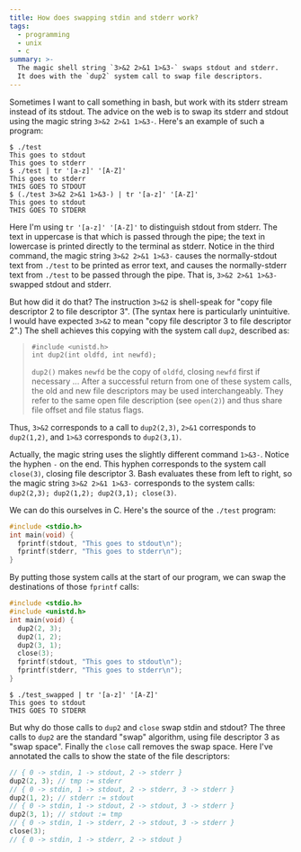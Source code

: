 ```yaml
---
title: How does swapping stdin and stderr work?
tags:
  - programming
  - unix
  - c
summary: >-
  The magic shell string `3>&2 2>&1 1>&3-` swaps stdout and stderr.
  It does with the `dup2` system call to swap file descriptors.
---
```


Sometimes I want to call something in bash,
but work with its stderr stream instead of its stdout.
The advice on the web is to swap its stderr and stdout
using the magic string `3>&2 2>&1 1>&3-`.
Here's an example of such a program:

```console
$ ./test
This goes to stdout
This goes to stderr
$ ./test | tr '[a-z]' '[A-Z]'
This goes to stderr
THIS GOES TO STDOUT
$ (./test 3>&2 2>&1 1>&3-) | tr '[a-z]' '[A-Z]'
This goes to stdout
THIS GOES TO STDERR
```

Here I'm using `tr '[a-z]' '[A-Z]'` to distinguish stdout from stderr.
The text in uppercase is that which is passed through the pipe;
the text in lowercase is printed directly to the terminal as stderr.
Notice in the third command,
the magic string `3>&2 2>&1 1>&3-`
causes the normally-stdout text from `./test` to be printed as error text,
and causes the normally-stderr text from `./test` to be passed through the pipe.
That is, `3>&2 2>&1 1>&3-` swapped stdout and stderr.

But how did it do that?
The instruction `3>&2` is shell-speak for
"copy file descriptor 2 to file descriptor 3".
(The syntax here is particularly unintuitive.
I would have expected `3>&2` to mean "copy file descriptor 3 to file descriptor 2".)
The shell achieves this copying with the system call `dup2`,
described as:

> ```
> #include <unistd.h>
> int dup2(int oldfd, int newfd);
> ```
>
> `dup2()` makes `newfd` be the copy of `oldfd`, closing `newfd` first if necessary ...
> After a successful return from one of these system calls,
> the old and new file descriptors may be used interchangeably.
> They refer to the same open file description (see `open(2)`) and thus share file offset and file status flags.

Thus, `3>&2` corresponds to a call to `dup2(2,3)`,
`2>&1` corresponds to `dup2(1,2)`,
and `1>&3` corresponds to `dup2(3,1)`.

Actually, the magic string uses the slightly different command `1>&3-`.
Notice the hyphen `-` on the end.
This hyphen corresponds to the system call `close(3)`,
closing file descriptor 3.
Bash evaluates these from left to right,
so the magic string `3>&2 2>&1 1>&3-`
corresponds to the system calls:
`dup2(2,3); dup2(1,2); dup2(3,1); close(3)`.

We can do this ourselves in C.
Here's the source of the `./test` program:

```c
#include <stdio.h>
int main(void) {
  fprintf(stdout, "This goes to stdout\n");
  fprintf(stderr, "This goes to stderr\n");
}
```

By putting those system calls at the start of our program,
we can swap the destinations of those `fprintf` calls:

```c
#include <stdio.h>
#include <unistd.h>
int main(void) {
  dup2(2, 3);
  dup2(1, 2);
  dup2(3, 1);
  close(3);
  fprintf(stdout, "This goes to stdout\n");
  fprintf(stderr, "This goes to stderr\n");
}
```

```console
$ ./test_swapped | tr '[a-z]' '[A-Z]'
This goes to stdout
THIS GOES TO STDERR
```

But why do those calls to `dup2` and `close` swap stdin and stdout?
The three calls to `dup2` are the standard "swap" algorithm,
using file descriptor 3 as "swap space".
Finally the `close` call removes the swap space.
Here I've annotated the calls to show the state of the file descriptors:

```c
// { 0 -> stdin, 1 -> stdout, 2 -> stderr }
dup2(2, 3); // tmp := stderr
// { 0 -> stdin, 1 -> stdout, 2 -> stderr, 3 -> stderr }
dup2(1, 2); // stderr := stdout
// { 0 -> stdin, 1 -> stdout, 2 -> stdout, 3 -> stderr }
dup2(3, 1); // stdout := tmp
// { 0 -> stdin, 1 -> stderr, 2 -> stdout, 3 -> stderr }
close(3);
// { 0 -> stdin, 1 -> stderr, 2 -> stdout }
```
